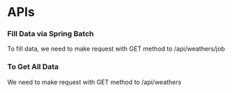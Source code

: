 # APIs

### Fill Data via Spring Batch
To fill data, we need to make request with GET method to /api/weathers/job

### To Get All Data
We need to make request with GET method to /api/weathers

